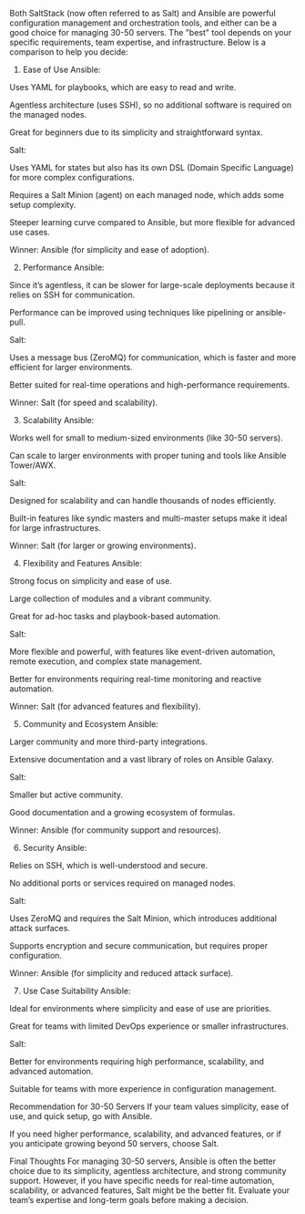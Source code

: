Both SaltStack (now often referred to as Salt) and Ansible are powerful configuration management and orchestration tools, and either can be a good choice for managing 30-50 servers. The "best" tool depends on your specific requirements, team expertise, and infrastructure. Below is a comparison to help you decide:

1. Ease of Use
Ansible:

Uses YAML for playbooks, which are easy to read and write.

Agentless architecture (uses SSH), so no additional software is required on the managed nodes.

Great for beginners due to its simplicity and straightforward syntax.

Salt:

Uses YAML for states but also has its own DSL (Domain Specific Language) for more complex configurations.

Requires a Salt Minion (agent) on each managed node, which adds some setup complexity.

Steeper learning curve compared to Ansible, but more flexible for advanced use cases.

Winner: Ansible (for simplicity and ease of adoption).

2. Performance
Ansible:

Since it’s agentless, it can be slower for large-scale deployments because it relies on SSH for communication.

Performance can be improved using techniques like pipelining or ansible-pull.

Salt:

Uses a message bus (ZeroMQ) for communication, which is faster and more efficient for larger environments.

Better suited for real-time operations and high-performance requirements.

Winner: Salt (for speed and scalability).

3. Scalability
Ansible:

Works well for small to medium-sized environments (like 30-50 servers).

Can scale to larger environments with proper tuning and tools like Ansible Tower/AWX.

Salt:

Designed for scalability and can handle thousands of nodes efficiently.

Built-in features like syndic masters and multi-master setups make it ideal for large infrastructures.

Winner: Salt (for larger or growing environments).

4. Flexibility and Features
Ansible:

Strong focus on simplicity and ease of use.

Large collection of modules and a vibrant community.

Great for ad-hoc tasks and playbook-based automation.

Salt:

More flexible and powerful, with features like event-driven automation, remote execution, and complex state management.

Better for environments requiring real-time monitoring and reactive automation.

Winner: Salt (for advanced features and flexibility).

5. Community and Ecosystem
Ansible:

Larger community and more third-party integrations.

Extensive documentation and a vast library of roles on Ansible Galaxy.

Salt:

Smaller but active community.

Good documentation and a growing ecosystem of formulas.

Winner: Ansible (for community support and resources).

6. Security
Ansible:

Relies on SSH, which is well-understood and secure.

No additional ports or services required on managed nodes.

Salt:

Uses ZeroMQ and requires the Salt Minion, which introduces additional attack surfaces.

Supports encryption and secure communication, but requires proper configuration.

Winner: Ansible (for simplicity and reduced attack surface).

7. Use Case Suitability
Ansible:

Ideal for environments where simplicity and ease of use are priorities.

Great for teams with limited DevOps experience or smaller infrastructures.

Salt:

Better for environments requiring high performance, scalability, and advanced automation.

Suitable for teams with more experience in configuration management.

Recommendation for 30-50 Servers
If your team values simplicity, ease of use, and quick setup, go with Ansible.

If you need higher performance, scalability, and advanced features, or if you anticipate growing beyond 50 servers, choose Salt.

Final Thoughts
For managing 30-50 servers, Ansible is often the better choice due to its simplicity, agentless architecture, and strong community support. However, if you have specific needs for real-time automation, scalability, or advanced features, Salt might be the better fit. Evaluate your team’s expertise and long-term goals before making a decision.
